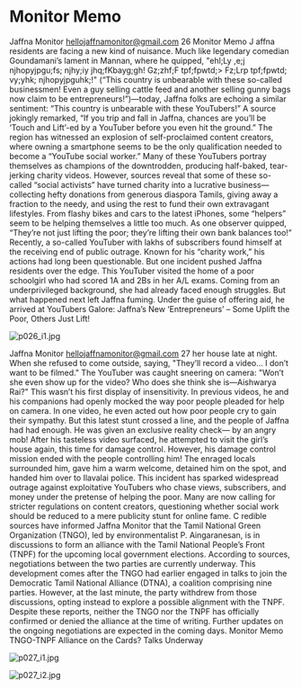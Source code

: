 # Monitor Memo

Jaffna Monitor
hellojaffnamonitor@gmail.com
26
Monitor Memo
J
affna residents are facing a new kind of 
nuisance. Much like legendary comedian 
Goundamani’s lament in Mannan, where he 
quipped, "ehl;Ly ,e;j njhopyjpgu;fs; 
njhy;iy jhq;fKbayg;gh! Gz;zhf;F 
tpf;fpwtd;> Fz;Lrp tpf;fpwtd; vy;yhk; 
njhopyjpguhk;!" (“This country is unbearable 
with these so-called businessmen! Even a guy 
selling cattle feed and another selling gunny 
bags now claim to be entrepreneurs!”)—today, 
Jaffna folks are echoing a similar sentiment: 
“This country is unbearable with these 
YouTubers!”
A source jokingly remarked, “If you trip and 
fall in Jaffna, chances are you’ll be ‘Touch 
and Lift’-ed by a YouTuber before you even 
hit the ground.” The region has witnessed an 
explosion of self-proclaimed content creators, 
where owning a smartphone seems to be 
the only qualification needed to become a 
“YouTube social worker.”
Many of these YouTubers portray themselves 
as champions of the downtrodden, producing 
half-baked, tear-jerking charity videos. 
However, sources reveal that some of these 
so-called “social activists” have turned charity 
into a lucrative business—collecting hefty 
donations from generous diaspora Tamils, 
giving away a fraction to the needy, and 
using the rest to fund their own extravagant 
lifestyles. From flashy bikes and cars to the 
latest iPhones, some “helpers” seem to be 
helping themselves a little too much. As one 
observer quipped, “They’re not just lifting the 
poor; they’re lifting their own bank balances 
too!”
Recently, a so-called YouTuber with lakhs of 
subscribers found himself at the receiving 
end of public outrage. Known for his “charity 
work,” his actions had long been questionable. 
But one incident pushed Jaffna residents over 
the edge.
This YouTuber visited the home of a poor 
schoolgirl who had scored 1A and 2Bs in her 
A/L exams. Coming from an underprivileged 
background, she had already faced enough 
struggles. But what happened next left Jaffna 
fuming.
Under the guise of offering aid, he arrived at 
YouTubers Galore: 
Jaffna’s New 
‘Entrepreneurs’ 
– Some Uplift the Poor, 
Others Just Lift!

![p026_i1.jpg](images_out/010_monitor_memo/p026_i1.jpg)

Jaffna Monitor
hellojaffnamonitor@gmail.com
27
her house late at night. When she refused to 
come outside, saying, "They’ll record a video… 
I don’t want to be filmed." The YouTuber was 
caught sneering on camera:
"Won’t she even show up for the video? Who 
does she think she is—Aishwarya Rai?"
This wasn’t his first display of insensitivity. In 
previous videos, he and his companions had 
openly mocked the way poor people pleaded 
for help on camera. In one video, he even 
acted out how poor people cry to gain their 
sympathy.
But this latest stunt crossed a line, and the 
people of Jaffna had had enough.
He was given an exclusive reality check—
by an angry mob! After his tasteless video 
surfaced, he attempted to visit the girl’s house 
again, this time for damage control. However, 
his damage control mission ended with the 
people controlling him! The enraged locals 
surrounded him, gave him a warm welcome, 
detained him on the spot, and handed him 
over to Ilavalai police.
This incident has sparked widespread outrage 
against exploitative YouTubers who chase 
views, subscribers, and money under the 
pretense of helping the poor. Many are now 
calling for stricter regulations on content 
creators, questioning whether social work 
should be reduced to a mere publicity stunt for 
online fame.
C
redible sources have informed 
Jaffna Monitor that 
the Tamil National Green 
Organization (TNGO), 
led by environmentalist P. 
Aingaranesan, is in discussions 
to form an alliance with the 
Tamil National People’s Front 
(TNPF) for the upcoming local 
government elections.
According to sources, negotiations 
between the two parties are 
currently underway. This 
development comes after the 
TNGO had earlier engaged in 
talks to join the Democratic 
Tamil National Alliance (DTNA), 
a coalition comprising nine parties. 
However, at the last minute, the party 
withdrew from those discussions, opting 
instead to explore a possible alignment with 
the TNPF.
Despite these reports, neither the TNGO nor 
the TNPF has officially confirmed or denied 
the alliance at the time of writing. Further 
updates on the ongoing negotiations are 
expected in the coming days.
Monitor Memo
TNGO-TNPF Alliance on the Cards? 
Talks Underway

![p027_i1.jpg](images_out/010_monitor_memo/p027_i1.jpg)

![p027_i2.jpg](images_out/010_monitor_memo/p027_i2.jpg)

